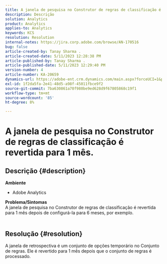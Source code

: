 ```yaml
---
title: A janela de pesquisa no Construtor de regras de classificação é revertida para 1 mês.
description: Descrição
solution: Analytics
product: Analytics
applies-to: Analytics
keywords: KCS
resolution: Resolution
internal-notes: https://jira.corp.adobe.com/browse/AN-170516
bug: false
article-created-by: Tanay Sharma .
article-created-date: 5/11/2023 12:28:38 PM
article-published-by: Tanay Sharma .
article-published-date: 5/11/2023 12:29:40 PM
version-number: 4
article-number: KA-20659
dynamics-url: https://adobe-ent.crm.dynamics.com/main.aspx?forceUCI=1&pagetype=entityrecord&etn=knowledgearticle&id=37b76156-f7ef-ed11-8849-6045bd006079
exl-id: 1f2da5fa-2e41-48d5-a98f-45011fbce9f2
source-git-commit: 7ba630861a70f980be9ed628d9f67805868c19f1
workflow-type: tm+mt
source-wordcount: '85'
ht-degree: 8%

---
```


# A janela de pesquisa no Construtor de regras de classificação é revertida para 1 mês.

## Descrição {#description}

<b>Ambiente</b>
- Adobe Analytics

<b>Problema/Sintomas</b><br>A janela de pesquisa no Construtor de regras de classificação é revertida para 1 mês depois de configurá-la para 6 meses, por exemplo.
<br> 

## Resolução {#resolution}


A janela de retrospectiva é um conjunto de opções temporário no Conjunto de regras. Ele é revertido para 1 mês depois que o conjunto de regras é processado.
